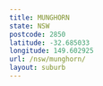 ```yaml
---
title: MUNGHORN
state: NSW
postcode: 2850
latitude: -32.685033
longitude: 149.602925
url: /nsw/munghorn/
layout: suburb
---
```

